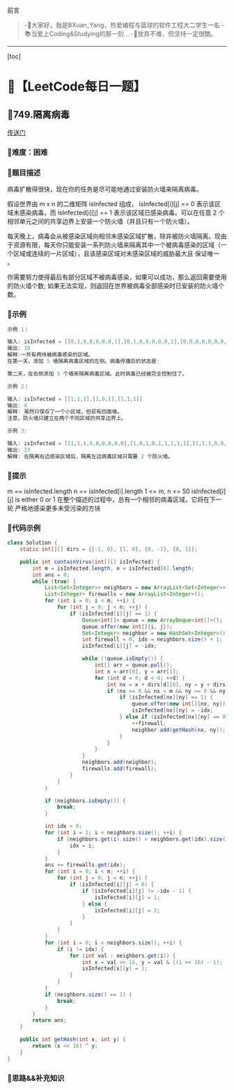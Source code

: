 前言
> -🏀大家好，我是BXuan_Yang，热爱编程与篮球的软件工程大二学生一名
> -📚当爱上Coding&Studying的那一刻...
> -🏃‍放弃不难，但坚持一定很酷。
---

[toc]

# 🍔【LeetCode每日一题】

##  🍟749.隔离病毒

[传送门](https://leetcode.cn/problems/contain-virus/)

### 🍕难度：困难

### 🌭题目描述

病毒扩散得很快，现在你的任务是尽可能地通过安装防火墙来隔离病毒。

假设世界由 m x n 的二维矩阵 isInfected 组成， isInfected[i][j] == 0 表示该区域未感染病毒，而  isInfected[i][j] == 1 表示该区域已感染病毒。可以在任意 2 个相邻单元之间的共享边界上安装一个防火墙（并且只有一个防火墙）。

每天晚上，病毒会从被感染区域向相邻未感染区域扩散，除非被防火墙隔离。现由于资源有限，每天你只能安装一系列防火墙来隔离其中一个被病毒感染的区域（一个区域或连续的一片区域），且该感染区域对未感染区域的威胁最大且 保证唯一 。

你需要努力使得最后有部分区域不被病毒感染，如果可以成功，那么返回需要使用的防火墙个数; 如果无法实现，则返回在世界被病毒全部感染时已安装的防火墙个数。


### 🍿示例 

```java
示例 1：

输入: isInfected = [[0,1,0,0,0,0,0,1],[0,1,0,0,0,0,0,1],[0,0,0,0,0,0,0,1],[0,0,0,0,0,0,0,0]]
输出: 10
解释:一共有两块被病毒感染的区域。
在第一天，添加 5 墙隔离病毒区域的左侧。病毒传播后的状态是:

第二天，在右侧添加 5 个墙来隔离病毒区域。此时病毒已经被完全控制住了。

示例 2：

输入: isInfected = [[1,1,1],[1,0,1],[1,1,1]]
输出: 4
解释: 虽然只保存了一个小区域，但却有四面墙。
注意，防火墙只建立在两个不同区域的共享边界上。

示例 3:

输入: isInfected = [[1,1,1,0,0,0,0,0,0],[1,0,1,0,1,1,1,1,1],[1,1,1,0,0,0,0,0,0]]
输出: 13
解释: 在隔离右边感染区域后，隔离左边病毒区域只需要 2 个防火墙。
```

### 🥓提示

m == isInfected.length
n == isInfected[i].length
1 <= m, n <= 50
isInfected[i][j] is either 0 or 1
在整个描述的过程中，总有一个相邻的病毒区域，它将在下一轮 严格地感染更多未受污染的方块 

### 🧇代码示例

```java
class Solution {
    static int[][] dirs = {{-1, 0}, {1, 0}, {0, -1}, {0, 1}};

    public int containVirus(int[][] isInfected) {
        int m = isInfected.length, n = isInfected[0].length;
        int ans = 0;
        while (true) {
            List<Set<Integer>> neighbors = new ArrayList<Set<Integer>>();
            List<Integer> firewalls = new ArrayList<Integer>();
            for (int i = 0; i < m; ++i) {
                for (int j = 0; j < n; ++j) {
                    if (isInfected[i][j] == 1) {
                        Queue<int[]> queue = new ArrayDeque<int[]>();
                        queue.offer(new int[]{i, j});
                        Set<Integer> neighbor = new HashSet<Integer>();
                        int firewall = 0, idx = neighbors.size() + 1;
                        isInfected[i][j] = -idx;

                        while (!queue.isEmpty()) {
                            int[] arr = queue.poll();
                            int x = arr[0], y = arr[1];
                            for (int d = 0; d < 4; ++d) {
                                int nx = x + dirs[d][0], ny = y + dirs[d][1];
                                if (nx >= 0 && nx < m && ny >= 0 && ny < n) {
                                    if (isInfected[nx][ny] == 1) {
                                        queue.offer(new int[]{nx, ny});
                                        isInfected[nx][ny] = -idx;
                                    } else if (isInfected[nx][ny] == 0) {
                                        ++firewall;
                                        neighbor.add(getHash(nx, ny));
                                    }
                                }
                            }
                        }
                        neighbors.add(neighbor);
                        firewalls.add(firewall);
                    }
                }
            }

            if (neighbors.isEmpty()) {
                break;
            }

            int idx = 0;
            for (int i = 1; i < neighbors.size(); ++i) {
                if (neighbors.get(i).size() > neighbors.get(idx).size()) {
                    idx = i;
                }
            }
            ans += firewalls.get(idx);
            for (int i = 0; i < m; ++i) {
                for (int j = 0; j < n; ++j) {
                    if (isInfected[i][j] < 0) {
                        if (isInfected[i][j] != -idx - 1) {
                            isInfected[i][j] = 1;
                        } else {
                            isInfected[i][j] = 2;
                        }
                    }
                }
            }
            for (int i = 0; i < neighbors.size(); ++i) {
                if (i != idx) {
                    for (int val : neighbors.get(i)) {
                        int x = val >> 16, y = val & ((1 << 16) - 1);
                        isInfected[x][y] = 1;
                    }
                }
            }
            if (neighbors.size() == 1) {
                break;
            }
        }
        return ans;
    }

    public int getHash(int x, int y) {
        return (x << 16) ^ y;
    }
}
```
### 🧀思路&&补充知识